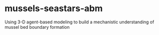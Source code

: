 # mussels-seastars-abm
Using 3-D agent-based modeling to build a mechanistic understanding of mussel bed boundary formation
